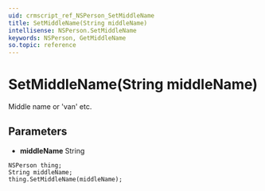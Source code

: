 ```yaml
---
uid: crmscript_ref_NSPerson_SetMiddleName
title: SetMiddleName(String middleName)
intellisense: NSPerson.SetMiddleName
keywords: NSPerson, GetMiddleName
so.topic: reference
---
```


# SetMiddleName(String middleName)

Middle name or 'van' etc.

## Parameters

* **middleName** String

```crmscript
NSPerson thing;
String middleName;
thing.SetMiddleName(middleName);
```

